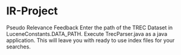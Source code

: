 # IR-Project
Pseudo Relevance Feedback
Enter the path of the TREC Dataset in LuceneConstants.DATA_PATH.
Execute TrecParser.java as a java application. This will leave you with ready to use index files for your searches.
